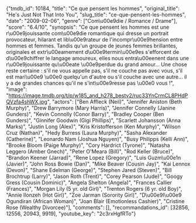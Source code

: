 {"tmdb_id": 10184, "title": "Ce que pensent les hommes", "original_title": "He's Just Not That Into You", "slug_title": "ce-que-pensent-les-hommes", "date": "2009-02-06", "genre": ["Com\u00e9die / Romance / Drame"], "score": "6.4/10", "synopsis": "Ce que pensent les hommes est une r\u00e9jouissante com\u00e9die romantique qui dresse un portrait provocateur, hilarant et lib\u00e9rateur de l'incompr\u00e9hension entre hommes et femmes. Tandis qu'un groupe de jeunes femmes brillantes, originales et extr\u00eamement d\u00e9termin\u00e9es s'efforcent de d\u00e9chiffrer le langage amoureux, elles nous entra\u00eenent dans une r\u00e9jouissante qu\u00eate \u00e9perdue du grand amour... Une chose reste certaine : s'il ne vous appelle pas, s'il ne couche pas avec vous, s'il est mari\u00e9 \u00e0 quelqu'un d'autre ou s'il couche avec une autre... il y a de grandes chances qu'il ne s'int\u00e9resse pas \u00e0 vous !", "image": "https://image.tmdb.org/t/p/w185_and_h278_bestv2/ruc33YnCrmCL8PHdPQVzfa4shWX.jpg", "actors": ["Ben Affleck (Neil)", "Jennifer Aniston (Beth Murphy)", "Drew Barrymore (Mary Harris)", "Jennifer Connelly (Janine Gunders)", "Kevin Connolly (Conor Barry)", "Bradley Cooper (Ben Gunders)", "Ginnifer Goodwin (Gigi Phillips)", "Scarlett Johansson (Anna Marks)", "Justin Long (Alex)", "Kris Kristofferson (Ken Murphy)", "Wilson Cruz (Nathan)", "Hedy Burress (Laura Murphy)", "Sasha Alexander (Catherine)", "Leonardo Nam (Joshua Nguyen)", "Busy Philipps (Kelli Ann)", "Brooke Bloom (Paige Murphy)", "Cory Hardrict (Tyrone)", "Natasha Leggero (Amber Gnech)", "Peter O'Meara (Bill)", "Rod Keller (Bruce)", "Brandon Keener (Jarrad)", "Rene Lopez (Gregory)", "Luis Guzm\u00e1n (Javier)", "John Ross Bowie (Dan)", "Mike Beaver (Cousin Jay)", "Kai Lennox (Devon)", "Shane Edelman (George)", "Stephen Jared (Steven)", "Bill Brochtrup (Larry)", "Jason Roth (Trent)", "Corey Pearson (Jude)", "Googy Gress (Cousin Dominic)", "Angela Shelton (Angela)", "Frances Callier (Frances)", "Morgan Lily (5 yr. old Girl)", "Trenton Rogers (6 yr. old Boy)", "Annie Ilonzeh (Hot Girl)", "Zoe Jarman (Sorority Girl)", "D\u00e9l\u00e9 Ogundiran (African Woman)", "Joan Blair (Emotionless Cashier)", "Cristine Rose (Wealthy Divorcee)"], "comments": [], "recommandations_id": [32856, 12556, 20943, 9919], "youtube_key": "2c3rxHgfRTo"}